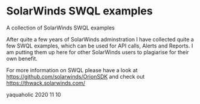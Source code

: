 # SolarWinds SWQL examples
A collection of SolarWinds SWQL examples

After quite a few years of SolarWinds adminstration I have collected quite a few SWQL examples, which can be used for API calls, Alerts and Reports.
I am putting them up here for other SolarWinds users to plagiarise for their own benefit.

For more information on SWQL please have a look at https://github.com/solarwinds/OrionSDK and check out https://thwack.solarwinds.com/

yaquaholic
2020 11 10
